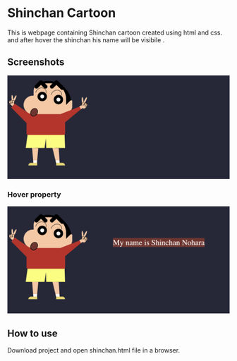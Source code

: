 
# Shinchan Cartoon 

This is webpage containing Shinchan cartoon created using html and css.
and after hover the shinchan his name will be visibile .




## Screenshots

![ Screenshot](screenshot1.png)

### Hover property

![ Screenshot](screenshot2.png)


## How to use 
Download project and open shinchan.html file in a browser.

